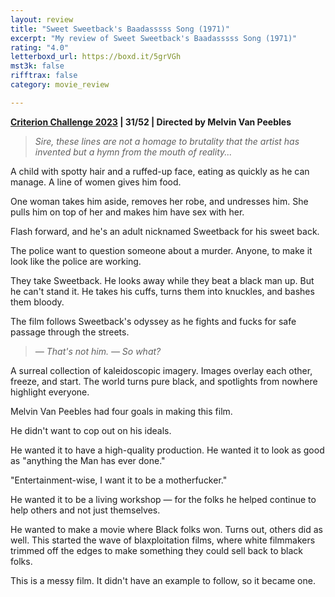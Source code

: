 ```yaml
---
layout: review
title: "Sweet Sweetback's Baadasssss Song (1971)"
excerpt: "My review of Sweet Sweetback's Baadasssss Song (1971)"
rating: "4.0"
letterboxd_url: https://boxd.it/5grVGh
mst3k: false
rifftrax: false
category: movie_review

---
```


<b><a href="https://boxd.it/pXW6q/detail">Criterion Challenge 2023</a> |  31/52 | Directed by Melvin Van Peebles</b>

<blockquote><i>Sire, these lines are not a homage to brutality that the artist has invented but a hymn from the mouth of reality...</i></blockquote>

A child with spotty hair and a ruffed-up face, eating as quickly as he can manage. A line of women gives him food.

One woman takes him aside, removes her robe, and undresses him. She pulls him on top of her and makes him have sex with her.

Flash forward, and he's an adult nicknamed Sweetback for his sweet back.

The police want to question someone about a murder. Anyone, to make it look like the police are working.

They take Sweetback. He looks away while they beat a black man up. But he can't stand it. He takes his cuffs, turns them into knuckles, and bashes them bloody.

The film follows Sweetback's odyssey as he fights and fucks for safe passage through the streets.

<blockquote><i>— That's not him.
— So what?</i></blockquote>

A surreal collection of kaleidoscopic imagery. Images overlay each other, freeze, and start. The world turns pure black, and spotlights from nowhere highlight everyone.

Melvin Van Peebles had four goals in making this film.

He didn't want to cop out on his ideals.

He wanted it to have a high-quality production. He wanted it to look as good as "anything the Man has ever done."

"Entertainment-wise, I want it to be a motherfucker."

He wanted it to be a living workshop — for the folks he helped continue to help others and not just themselves.

He wanted to make a movie where Black folks won. Turns out, others did as well. This started the wave of blaxploitation films, where white filmmakers trimmed off the edges to make something they could sell back to black folks.

This is a messy film. It didn't have an example to follow, so it became one.